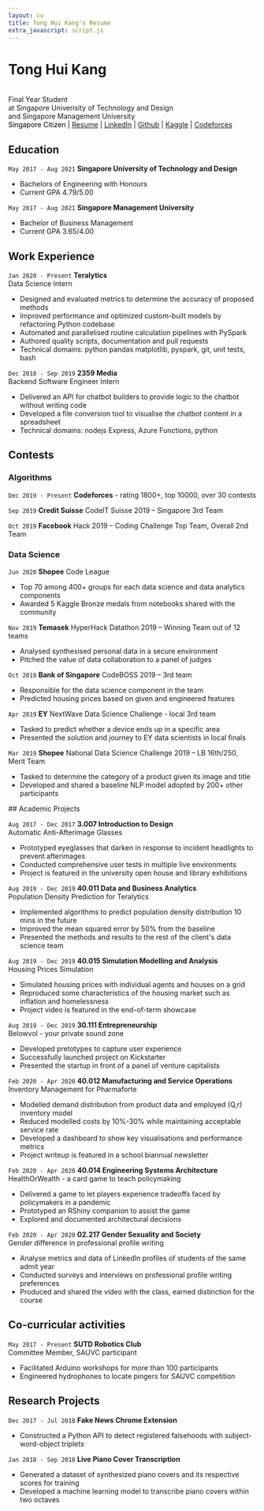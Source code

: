 ```yaml
---
layout: cv
title: Tong Hui Kang's Resume
extra_javascript: script.js
---
```

<!-- Google Tag Manager (noscript) -->

<noscript>
  <iframe src="https://www.googletagmanager.com/ns.html?id=GTM-TCPGP97" height="0" width="0" style="display:none;visibility:hidden">
  </iframe>
</noscript>

<!-- End Google Tag Manager (noscript) -->

<meta name="viewport" content="width=device-width, initial-scale=0.1">

# Tong Hui Kang
<br>
Final Year Student <br>
at Singapore Univerisity of Technology and Design <br>
and Singapore Management University

<div id="webaddress">
<meta name="viewport" content="width=device-width, initial-scale=0.1">
<a style="color:black">Singapore Citizen | </a> 
<a href="https://tonghuikang.github.io/resume/"
target="_blank">
Resume</a> |
<a href="https://www.linkedin.com/in/huikang-tong/"
target="_blank">
LinkedIn</a> |
<a href="https://github.com/tonghuikang/"
target="_blank">
Github</a> |
<a href="https://www.kaggle.com/huikang/"
target="_blank">
Kaggle</a> |
<a href="https://codeforces.com/profile/huikang/"
target="_blank">
Codeforces</a>
</div>



## Education

`May 2017 - Aug 2021`
**Singapore University of Technology and Design**<br>
- Bachelors of Engineering with Honours
- Current GPA 4.79/5.00

`May 2017 - Aug 2021`
**Singapore Management University**<br>
- Bachelor of Business Management
- Current GPA 3.65/4.00


## Work Experience

`Jan 2020 - Present`
**Teralytics**<br>
Data Science Intern

- Designed and evaluated metrics to determine the accuracy of proposed methods
- Improved performance and optimized custom-built models by refactoring Python codebase
- Automated and parallelised routine calculation pipelines with PySpark
- Authored quality scripts, documentation and pull requests
- Technical domains: python pandas matplotlib, pyspark, git, unit tests, bash

`Dec 2018 - Sep 2019`
**2359 Media**<br>
Backend Software Engineer Intern

- Delivered an API for chatbot builders to provide logic to the chatbot without writing code
- Developed a file conversion tool to visualise the chatbot content in a spreadsheet
- Technical domains: nodejs Express, Azure Functions, python


## Contests

### Algorithms

`Dec 2019 - Present`
**Codeforces** - rating 1800+, top 10000, over 30 contests

`Sep 2019`
**Credit Suisse** CodeIT Suisse 2019 – Singapore 3rd Team 

`Oct 2019`
**Facebook** Hack 2019 – Coding Challenge Top Team, Overall 2nd Team

### Data Science

`Jun 2020`
**Shopee** Code League
- Top 70 among 400+ groups for each data science and data analytics components
- Awarded 5 Kaggle Bronze medals from notebooks shared with the community

`Nov 2019`
**Temasek** HyperHack Datathon 2019 – Winning Team out of 12 teams
- Analysed synthesised personal data in a secure environment
- Pitched the value of data collaboration to a panel of judges

`Oct 2019`
**Bank of Singapore** CodeBOSS 2019 – 3rd team
- Responsible for the data science component in the team
- Predicted housing prices based on given and engineered features

`Apr 2019`
**EY** NextWave Data Science Challenge - local 3rd team
- Tasked to predict whether a device ends up in a specific area
- Presented the solution and journey to EY data scientists in local finals

`Mar 2019`
**Shopee** National Data Science Challenge 2019 – LB 16th/250, Merit Team
- Tasked to determine the category of a product given its image and title
- Developed and shared a baseline NLP model adopted by 200+ other participants

<div style="page-break-after: always;"></div>
## Academic Projects

`Aug 2017 - Dec 2017`
**3.007 Introduction to Design**<br>
Automatic Anti-Afterimage Glasses 
- Prototyped eyeglasses that darken in response to incident headlights to prevent afterimages
- Conducted comprehensive user tests in multiple live environments
- Project is featured in the university open house and library exhibitions

`Aug 2019 - Dec 2019`
**40.011 Data and Business Analytics** <br>
Population Density Prediction for Teralytics
- Implemented algorithms to predict population density distribution 10 mins in the future
- Improved the mean squared error by 50% from the baseline
- Presented the methods and results to the rest of the client's data science team

`Aug 2019 - Dec 2019`
**40.015 Simulation Modelling and Analysis**<br>
Housing Prices Simulation

- Simulated housing prices with individual agents and houses on a grid
- Reproduced some characteristics of the housing market such as inflation and homelessness
- Project video is featured in the end-of-term showcase

`Aug 2019 - Dec 2019`
**30.111 Entrepreneurship**<br>
Belowvol - your private sound zone
- Developed pretotypes to capture user experience
- Successfully launched project on Kickstarter
- Presented the startup in front of a panel of venture capitalists

`Feb 2020 - Apr 2020`
**40.012 Manufacturing and Service Operations**<br>
Inventory Management for Pharmaforte
- Modelled demand distribution from product data and employed (Q,r) inventory model
- Reduced modelled costs by 10%-30% while maintaining acceptable service rate
- Developed a dashboard to show key visualisations and performance metrics
- Project writeup is featured in a school biannual newsletter

`Feb 2020 - Apr 2020`
**40.014 Engineering Systems Architecture**<br>
HealthOrWealth - a card game to teach policymaking
- Delivered a game to let players experience tradeoffs faced by policymakers in a pandemic
- Prototyped an RShiny companion to assist the game
- Explored and documented architectural decisions

`Feb 2020 - Apr 2020`
**02.217 Gender Sexuality and Society**<br>
Gender difference in professional profile writing
- Analyse metrics and data of LinkedIn profiles of students of the same admit year
- Conducted surveys and interviews on professional profile writing preferences
- Produced and shared the video with the class, earned distinction for the course

## Co-curricular activities

`May 2017 - Present`
**SUTD Robotics Club**<br>
Committee Member, SAUVC participant

- Facilitated Arduino workshops for more than 100 participants
- Engineered hydrophones to locate pingers for SAUVC competition

## Research Projects

`Dec 2017 - Jul 2018`
**Fake News Chrome Extension**

- Constructed a Python API to detect registered falsehoods with subject-word-object triplets

`Jan 2018 - Sep 2018`
**Live Piano Cover Transcription** 

- Generated a dataset of synthesized piano covers and its respective scores for training
- Developed a machine learning model to transcribe piano covers within two octaves


<!-- Global site tag (gtag.js) - Google Analytics -->
<script async src="https://www.googletagmanager.com/gtag/js?id=G-BVDJW5DMB3"></script>
<script>
  window.dataLayer = window.dataLayer || [];
  function gtag(){dataLayer.push(arguments);}
  gtag('js', new Date());

  gtag('config', 'G-BVDJW5DMB3');
</script>